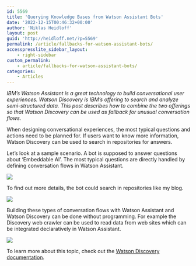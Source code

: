 ```yaml
---
id: 5569
title: 'Querying Knowledge Bases from Watson Assistant Bots'
date: '2022-12-15T00:46:32+00:00'
author: 'Niklas Heidloff'
layout: post
guid: 'http://heidloff.net/?p=5569'
permalink: /article/fallbacks-for-watson-assistant-bots/
accesspresslite_sidebar_layout:
    - right-sidebar
custom_permalink:
    - article/fallbacks-for-watson-assistant-bots/
categories:
    - Articles
---
```


*IBM’s Watson Assistant is a great technology to build conversational user experiences. Watson Discovery is IBM’s offering to search and analyze semi-structured data. This post describes how to combine the two offerings so that Watson Discovery can be used as fallback for unusual conversation flows.*

When designing conversational experiences, the most typical questions and actions need to be planned for. If users want to know more information, Watson Discovery can be used to search in repositories for answers.

Let’s look at a sample scenario. A bot is supposed to answer questions about ‘Embeddable AI’. The most typical questions are directly handled by defining conversation flows in Watson Assistant.

![](../../wp-content/uploads/2022/12/wd-02-06.png)

To find out more details, the bot could search in repositories like my blog.

![](../../wp-content/uploads/2022/12/wd-02-08.png)

Building these types of conversation flows with Watson Assistant and Watson Discovery can be done without programming. For example the Discovery web crawler can be used to read data from web sites which can be integrated declaratively in Watson Assistant.

![](../../wp-content/uploads/2022/12/wd-02-04.png)

To learn more about this topic, check out the [Watson Discovery documentation](https://cloud.ibm.com/docs/discovery-data?topic=discovery-data-tutorial-crawl-short).